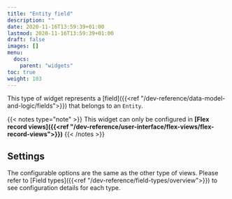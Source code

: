 ```yaml
---
title: "Entity field"
description: ""
date: 2020-11-16T13:59:39+01:00
lastmod: 2020-11-16T13:59:39+01:00
draft: false
images: []
menu:
  docs:
    parent: "widgets"
toc: true
weight: 103
---
```


This type of widget represents a [field]({{<ref "/dev-reference/data-model-and-logic/fields">}}) that belongs to an `Entity`.

{{< notes type="note" >}}
This widget can only be configured in **[Flex record views]({{<ref "/dev-reference/user-interface/flex-views/flex-record-views">}})**
{{< /notes >}}

## Settings

The configurable options are the same as the other type of views. Please refer to [Field types]({{<ref "/dev-reference/field-types/overview">}}) to see configuration details for each type.
